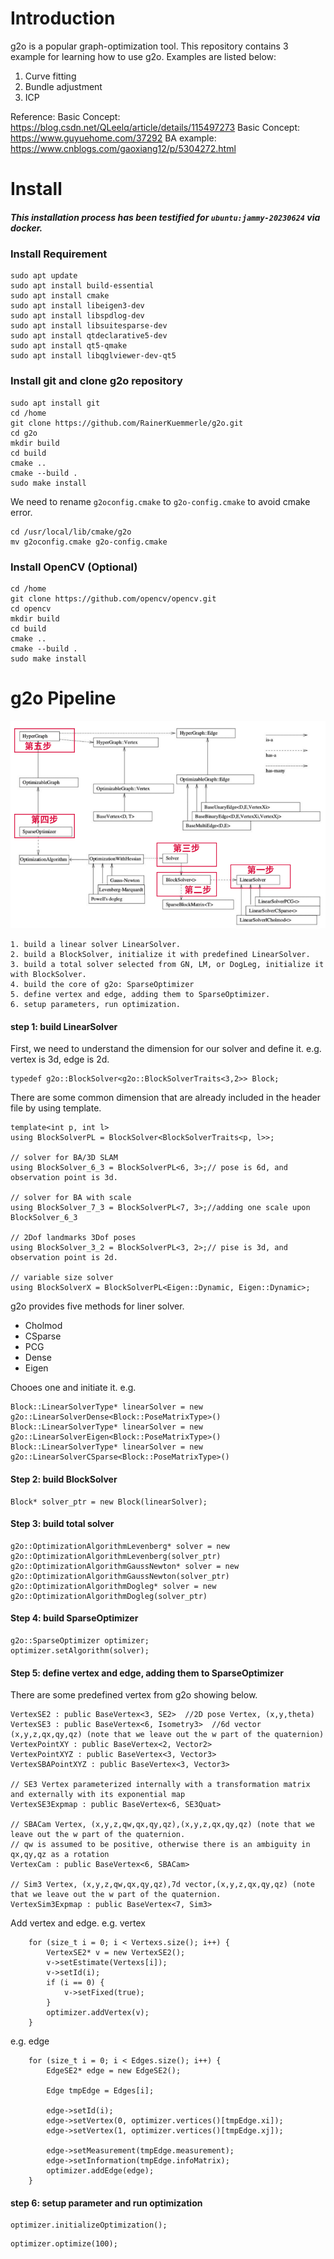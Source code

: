 # Introduction
g2o is a popular graph-optimization tool. This repository contains 3 example for learning how to use g2o.
Examples are listed below:
1. Curve fitting
2. Bundle adjustment
3. ICP

Reference:
Basic Concept: https://blog.csdn.net/QLeelq/article/details/115497273
Basic Concept: https://www.guyuehome.com/37292
BA example: https://www.cnblogs.com/gaoxiang12/p/5304272.html

# Install
##### This installation process has been testified for `ubuntu:jammy-20230624` via docker.
### Install Requirement
```
sudo apt update
sudo apt install build-essential
sudo apt install cmake
sudo apt install libeigen3-dev
sudo apt install libspdlog-dev
sudo apt install libsuitesparse-dev
sudo apt install qtdeclarative5-dev
sudo apt install qt5-qmake
sudo apt install libqglviewer-dev-qt5
```
### Install git and clone g2o repository
```
sudo apt install git
cd /home
git clone https://github.com/RainerKuemmerle/g2o.git
cd g2o
mkdir build
cd build
cmake ..
cmake --build .
sudo make install
```
We need to rename `g2oconfig.cmake` to `g2o-config.cmake` to avoid cmake error.
```
cd /usr/local/lib/cmake/g2o
mv g2oconfig.cmake g2o-config.cmake
```
### Install OpenCV (Optional)
```
cd /home
git clone https://github.com/opencv/opencv.git
cd opencv
mkdir build
cd build
cmake ..
cmake --build .
sudo make install
```

# g2o Pipeline
![Alt text](https://github.com/hsyen23/g2o_tutorial/blob/main/picture/g2o_pipeline.png "g2o pipeline")
```
1. build a linear solver LinearSolver.
2. build a BlockSolver, initialize it with predefined LinearSolver.
3. build a total solver selected from GN, LM, or DogLeg, initialize it with BlockSolver.
4. build the core of g2o: SparseOptimizer
5. define vertex and edge, adding them to SparseOptimizer.
6. setup parameters, run optimization.
```

#### step 1: build LinearSolver
First, we need to understand the dimension for our solver and define it.
e.g. vertex is 3d, edge is 2d.
```
typedef g2o::BlockSolver<g2o::BlockSolverTraits<3,2>> Block;
```
There are some common dimension that are already included in the header file by using template.
```
template<int p, int l>
using BlockSolverPL = BlockSolver<BlockSolverTraits<p, l>>;

// solver for BA/3D SLAM
using BlockSolver_6_3 = BlockSolverPL<6, 3>;// pose is 6d, and observation point is 3d.

// solver for BA with scale
using BlockSolver_7_3 = BlockSolverPL<7, 3>;//adding one scale upon BlockSolver_6_3

// 2Dof landmarks 3Dof poses
using BlockSolver_3_2 = BlockSolverPL<3, 2>;// pise is 3d, and observation point is 2d.

// variable size solver
using BlockSolverX = BlockSolverPL<Eigen::Dynamic, Eigen::Dynamic>;
```
g2o provides five methods for liner solver.
* Cholmod
* CSparse
* PCG
* Dense
* Eigen

Chooes one and initiate it.
e.g.
```
Block::LinearSolverType* linearSolver = new g2o::LinearSolverDense<Block::PoseMatrixType>()
Block::LinearSolverType* linearSolver = new g2o::LinearSolverEigen<Block::PoseMatrixType>()
Block::LinearSolverType* linearSolver = new g2o::LinearSolverCSparse<Block::PoseMatrixType>()
```

#### Step 2: build BlockSolver
```
Block* solver_ptr = new Block(linearSolver);
```

#### Step 3: build total solver
```
g2o::OptimizationAlgorithmLevenberg* solver = new g2o::OptimizationAlgorithmLevenberg(solver_ptr)
g2o::OptimizationAlgorithmGaussNewton* solver = new g2o::OptimizationAlgorithmGaussNewton(solver_ptr)
g2o::OptimizationAlgorithmDogleg* solver = new g2o::OptimizationAlgorithmDogleg(solver_ptr)
```
#### Step 4: build SparseOptimizer
```
g2o::SparseOptimizer optimizer;
optimizer.setAlgorithm(solver);
```
#### Step 5: define vertex and edge, adding them to SparseOptimizer
There are some predefined vertex from g2o showing below.
```
VertexSE2 : public BaseVertex<3, SE2>  //2D pose Vertex, (x,y,theta)
VertexSE3 : public BaseVertex<6, Isometry3>  //6d vector (x,y,z,qx,qy,qz) (note that we leave out the w part of the quaternion)
VertexPointXY : public BaseVertex<2, Vector2>
VertexPointXYZ : public BaseVertex<3, Vector3>
VertexSBAPointXYZ : public BaseVertex<3, Vector3>

// SE3 Vertex parameterized internally with a transformation matrix and externally with its exponential map
VertexSE3Expmap : public BaseVertex<6, SE3Quat>

// SBACam Vertex, (x,y,z,qw,qx,qy,qz),(x,y,z,qx,qy,qz) (note that we leave out the w part of the quaternion.
// qw is assumed to be positive, otherwise there is an ambiguity in qx,qy,qz as a rotation
VertexCam : public BaseVertex<6, SBACam>

// Sim3 Vertex, (x,y,z,qw,qx,qy,qz),7d vector,(x,y,z,qx,qy,qz) (note that we leave out the w part of the quaternion.
VertexSim3Expmap : public BaseVertex<7, Sim3>
```
Add vertex and edge.
e.g. vertex
```
    for (size_t i = 0; i < Vertexs.size(); i++) {
        VertexSE2* v = new VertexSE2();
        v->setEstimate(Vertexs[i]);
        v->setId(i);
        if (i == 0) {
            v->setFixed(true);
        }
        optimizer.addVertex(v);
    }
```
e.g. edge
```
    for (size_t i = 0; i < Edges.size(); i++) {
        EdgeSE2* edge = new EdgeSE2();

        Edge tmpEdge = Edges[i];

        edge->setId(i);
        edge->setVertex(0, optimizer.vertices()[tmpEdge.xi]);
        edge->setVertex(1, optimizer.vertices()[tmpEdge.xj]);

        edge->setMeasurement(tmpEdge.measurement);
        edge->setInformation(tmpEdge.infoMatrix);
        optimizer.addEdge(edge);
    }
```
#### step 6: setup parameter and run optimization
```
optimizer.initializeOptimization();
```
```
optimizer.optimize(100);
```